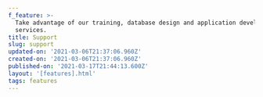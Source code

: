 ```yaml
---
f_feature: >-
  Take advantage of our training, database design and application development
  services.
title: Support
slug: support
updated-on: '2021-03-06T21:37:06.960Z'
created-on: '2021-03-06T21:37:06.960Z'
published-on: '2021-03-17T21:44:13.600Z'
layout: '[features].html'
tags: features
---
```



